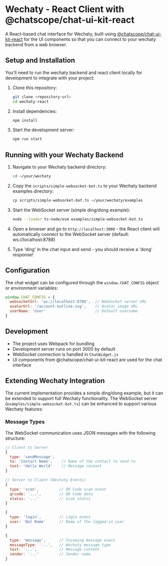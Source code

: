 # Wechaty - React Client with @chatscope/chat-ui-kit-react

A React-based chat interface for Wechaty, built using [@chatscope/chat-ui-kit-react](https://github.com/chatscope/chat-ui-kit-react) for the UI components so that you can connect to your wechaty backend from a web browser.  


## Setup and Installation

You'll need to run the wechaty backend and react client locally for development to integrate with your project: 

1. Clone this repository:
   ```bash
   git clone <repository-url>
   cd wechaty-react
   ```

2. Install dependencies:
   ```bash
   npm install
   ```

3. Start the development server:
   ```bash
   npm run start
   ```

## Running with your Wechaty Backend

1. Navigate to your Wechaty backend directory:
   ```bash
   cd ~/your/wechaty
   ```

2. Copy the `scripts/simple-websocket-bot.ts` to your Wechaty backend examples directory:
   ```bash
   cp scripts/simple-websocket-bot.ts ~/your/wechaty/examples
   ```

3. Start the WebSocket server (simple ding/dong example):
   ```bash
   node --loader ts-node/esm examples/simple-websocket-bot.ts
   ```

4. Open a browser and go to `http://localhost:3000` - the React client will automatically connect to the WebSocket server (default: ws://localhost:8788)

5. Type 'ding' in the chat input and send - you should receive a 'dong' response!

## Configuration

The chat widget can be configured through the `window.CHAT_CONFIG` object or environment variables:

```javascript
window.CHAT_CONFIG = {
  websocketUrl: 'ws://localhost:8788',  // WebSocket server URL
  avatarUrl: '/account-outline.svg',    // Avatar image URL
  userName: 'User'                      // Default username
}
```

## Development

- The project uses Webpack for bundling
- Development server runs on port 3000 by default
- WebSocket connection is handled in `ChatWidget.js`
- UI components from @chatscope/chat-ui-kit-react are used for the chat interface

## Extending Wechaty Integration

The current implementation provides a simple ding/dong example, but it can be extended to support full Wechaty functionality. The WebSocket server (`examples/simple-websocket-bot.ts`) can be enhanced to support various Wechaty features:

### Message Types

The WebSocket communication uses JSON messages with the following structure:

```javascript
// Client to Server
{
  type: 'sendMessage',
  to: 'Contact Name',    // Name of the contact to send to
  text: 'Hello World'    // Message content
}

// Server to Client (Wechaty Events)
{
  type: 'scan',         // QR Code scan event
  qrcode: '...',        // QR Code data
  status: '...'         // Scan status
}

{
  type: 'login',        // Login event
  user: 'Bot Name'      // Name of the logged-in user
}

{
  type: 'message',      // Incoming message event
  messageType: '...',   // Wechaty message type
  text: '...',          // Message content
  sender: '...'         // Sender name
}
```
